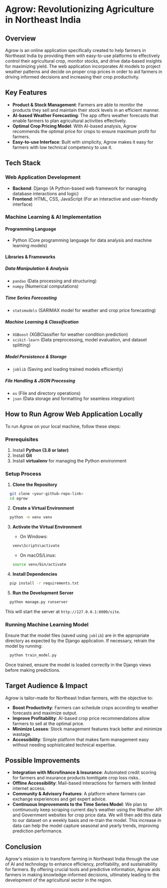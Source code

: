 # Agrow: Revolutionizing Agriculture in Northeast India

## Overview
Agrow is an online application specifically created to help farmers in Northeast India by providing them with easy-to-use platforms to effectively control their agricultural crop, monitor stocks, and drive data-based insights for maximizing yield. The web application incorporates AI models to project weather patterns and decide on proper crop prices in order to aid farmers in driving informed decisions and increasing their crop productivity.

## Key Features
- **Product & Stock Management**: Farmers are able to monitor the products they sell and maintain their stock levels in an efficient manner.
- **AI-based Weather Forecasting**: The app offers weather forecasts that enable farmers to plan agricultural activities effectively.
- **Optimal Crop Pricing Model**: With AI-based analysis, Agrow recommends the optimal price for crops to ensure maximum profit for farmers.
- **Easy-to-use Interface**: Built with simplicity, Agrow makes it easy for farmers with low technical competency to use it.

## Tech Stack
### Web Application Development
- **Backend**: Django (A Python-based web framework for managing database interactions and logic)
- **Frontend**: HTML, CSS, JavaScript (For an interactive and user-friendly interface)

### Machine Learning & AI Implementation
#### Programming Language
- Python (Core programming language for data analysis and machine learning models)

#### Libraries & Frameworks
##### Data Manipulation & Analysis
- `pandas` (Data processing and structuring)
- `numpy` (Numerical computations)

##### Time Series Forecasting
- `statsmodels` (SARIMAX model for weather and crop price forecasting)

##### Machine Learning & Classification
- `XGBoost` (XGBClassifier for weather condition prediction)
- `scikit-learn` (Data preprocessing, model evaluation, and dataset splitting)

##### Model Persistence & Storage
- `joblib` (Saving and loading trained models efficiently)

##### File Handling & JSON Processing	
- `os` (File and directory operations)
- `json` (Data storage and formatting for seamless integration)

## How to Run Agrow Web Application Locally
To run Agrow on your local machine, follow these steps:

### Prerequisites
1. Install **Python (3.8 or later)**
2. Install **Git**
3. Install **virtualenv** for managing the Python environment

### Setup Process
1. **Clone the Repository**
```bash
  git clone <your-github-repo-link>
  cd agrow
```

2. **Create a Virtual Environment**
```bash
  python -m venv venv
```

3. **Activate the Virtual Environment**
   - On Windows:
   ```bash
   venv\Scripts\activate
   ```
   - On macOS/Linux:
   ```bash
   source venv/bin/activate
   ```

4. **Install Dependencies**
```bash
  pip install -r requirements.txt
```

5. **Run the Development Server**
```bash
  python manage.py runserver
```
This will start the server at `http://127.0.0.1:8000/site`.

### Running Machine Learning Model
Ensure that the model files (saved using `joblib`) are in the appropriate directory as expected by the Django application. If necessary, retrain the model by running:
```bash
  python train_model.py
```
Once trained, ensure the model is loaded correctly in the Django views before making predictions.

## Target Audience & Impact
Agrow is tailor-made for Northeast Indian farmers, with the objective to:
- **Boost Productivity**: Farmers can schedule crops according to weather forecasts and maximize output.
- **Improve Profitability**: AI-based crop price recommendations allow farmers to sell at the optimal price.
- **Minimize Losses**: Stock management features track better and minimize wastage.
- **Accessibility**: Simple platform that makes farm management easy without needing sophisticated technical expertise.

## Possible Improvements
- **Integration with Microfinance & Insurance**: Automated credit scoring for farmers and insurance products tomitigate crop loss risks..
- **Offline Accessibility**: Mail-based interactions for farmers with limited internet access.
- **Community & Advisory Features**: A platform where farmers can exchange experiences and get expert advice.
- **Continuous Improvements to the Time Series Model**: We plan to continuously keep scraping current day’s weather using the Weather API and Government websites for crop price data. We will then add this data to our dataset on a weekly basis and re-train the model. This increase in data can help the model capture seasonal and yearly trends, improving prediction performance.

## Conclusion
Agrow's mission is to transform farming in Northeast India through the use of AI and technology to enhance efficiency, profitability, and sustainability for farmers. By offering crucial tools and predictive information, Agrow aids farmers in making knowledge-informed decisions, ultimately leading to the development of the agricultural sector in the region.

